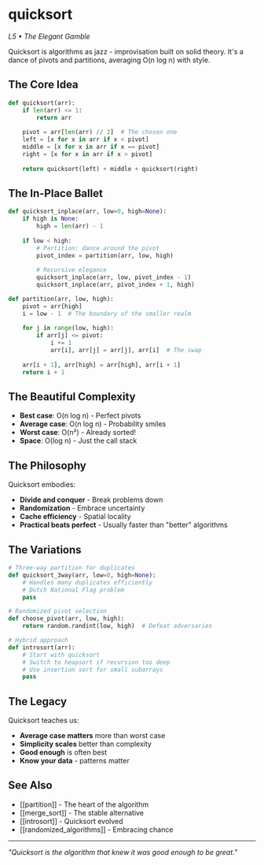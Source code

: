 # quicksort
*L5 • The Elegant Gamble*

Quicksort is algorithms as jazz - improvisation built on solid theory. It's a dance of pivots and partitions, averaging O(n log n) with style.

## The Core Idea

```python
def quicksort(arr):
    if len(arr) <= 1:
        return arr
    
    pivot = arr[len(arr) // 2]  # The chosen one
    left = [x for x in arr if x < pivot]
    middle = [x for x in arr if x == pivot]
    right = [x for x in arr if x > pivot]
    
    return quicksort(left) + middle + quicksort(right)
```

## The In-Place Ballet

```python
def quicksort_inplace(arr, low=0, high=None):
    if high is None:
        high = len(arr) - 1
    
    if low < high:
        # Partition: dance around the pivot
        pivot_index = partition(arr, low, high)
        
        # Recursive elegance
        quicksort_inplace(arr, low, pivot_index - 1)
        quicksort_inplace(arr, pivot_index + 1, high)

def partition(arr, low, high):
    pivot = arr[high]
    i = low - 1  # The boundary of the smaller realm
    
    for j in range(low, high):
        if arr[j] <= pivot:
            i += 1
            arr[i], arr[j] = arr[j], arr[i]  # The swap
    
    arr[i + 1], arr[high] = arr[high], arr[i + 1]
    return i + 1
```

## The Beautiful Complexity

- **Best case**: O(n log n) - Perfect pivots
- **Average case**: O(n log n) - Probability smiles
- **Worst case**: O(n²) - Already sorted! 
- **Space**: O(log n) - Just the call stack

## The Philosophy

Quicksort embodies:
- **Divide and conquer** - Break problems down
- **Randomization** - Embrace uncertainty
- **Cache efficiency** - Spatial locality
- **Practical beats perfect** - Usually faster than "better" algorithms

## The Variations

```python
# Three-way partition for duplicates
def quicksort_3way(arr, low=0, high=None):
    # Handles many duplicates efficiently
    # Dutch National Flag problem
    pass

# Randomized pivot selection
def choose_pivot(arr, low, high):
    return random.randint(low, high)  # Defeat adversaries

# Hybrid approach
def introsort(arr):
    # Start with quicksort
    # Switch to heapsort if recursion too deep
    # Use insertion sort for small subarrays
    pass
```

## The Legacy

Quicksort teaches us:
- **Average case matters** more than worst case
- **Simplicity scales** better than complexity
- **Good enough** is often best
- **Know your data** - patterns matter

## See Also
- [[partition]] - The heart of the algorithm
- [[merge_sort]] - The stable alternative
- [[introsort]] - Quicksort evolved
- [[randomized_algorithms]] - Embracing chance

---
*"Quicksort is the algorithm that knew it was good enough to be great."*